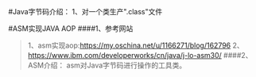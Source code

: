 
#Java字节码介绍：
   1、对一个类生产".class"文件    

#ASM实现JAVA AOP
  ####1、参考网站
  > 1、asm实现aop:https://my.oschina.net/u/1166271/blog/162796
  > 2、https://www.ibm.com/developerworks/cn/java/j-lo-asm30/
  ####2、ASM介绍：
    asm对Java字节码进行操作的工具类。